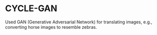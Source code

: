 # CYCLE-GAN
Used GAN (Generative Adversarial Network) for translating images, e.g., converting horse images to resemble zebras.

